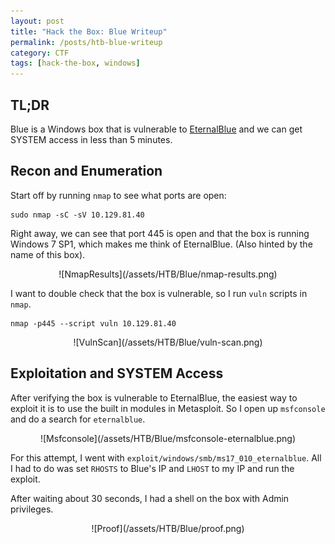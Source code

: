 ```yaml
---
layout: post
title: "Hack the Box: Blue Writeup"
permalink: /posts/htb-blue-writeup
category: CTF
tags: [hack-the-box, windows]
---
```


## TL;DR
Blue is a Windows box that is vulnerable to [EternalBlue](https://en.wikipedia.org/wiki/EternalBlue) and we can get SYSTEM access in less than 5 minutes.

## Recon and Enumeration
Start off by running `nmap` to see what ports are open:

```
sudo nmap -sC -sV 10.129.81.40
```

Right away, we can see that port 445 is open and that the box is running Windows 7 SP1, which makes me think of EternalBlue. (Also hinted by the name of this box).

<p align="center" markdown="1">
![NmapResults](/assets/HTB/Blue/nmap-results.png)
</p>

I want to double check that the box is vulnerable, so I run `vuln` scripts in `nmap`.


```
nmap -p445 --script vuln 10.129.81.40
```

<p align="center" markdown="1">
![VulnScan](/assets/HTB/Blue/vuln-scan.png)
</p>

## Exploitation and SYSTEM Access
After verifying the box is vulnerable to EternalBlue, the easiest way to exploit it is to use the built in modules in Metasploit. So I open up `msfconsole` and do a search for `eternalblue`.

<p align="center" markdown="1">
![Msfconsole](/assets/HTB/Blue/msfconsole-eternalblue.png)
</p>

For this attempt, I went with `exploit/windows/smb/ms17_010_eternalblue`. All I had to do was set `RHOSTS` to Blue's IP and `LHOST` to my IP and run the exploit.

After waiting about 30 seconds, I had a shell on the box with Admin privileges.

<p align="center" markdown="1">
![Proof](/assets/HTB/Blue/proof.png)
</p>